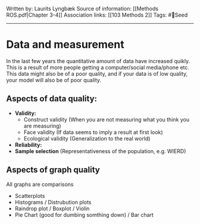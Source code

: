 Written by: Laurits Lyngbæk
Source of information: [[Methods ROS.pdf|Chapter 3-4]]
Association links: [[103 Methods 2]]
Tags: #🌱Seed  
___
# Data and measurement
In the last few years the quantitative amount of data have increased quikly.
This is a result of more people getting a computer/social media/phone etc. 
This data might also be of a poor quality, and if your data is of low quality, your model will also be of poor quality.


## Aspects of data quality:
* **Validity:**
	* Construct validity (When you are not measuring what you think you are measuring)
	* Face validity (If data seems to imply a result at first look)
	* Ecological validity (Generalization to the real world)
* **Reliability:**
* **Sample selection** (Representativeness of the population, e.g. WIERD)


## Aspects of graph quality
All graphs are comparisons
* Scatterplots
* Histograms / Distrubution plots
* Raindrop plot / Boxplot / Violin
* Pie Chart (good for dumbing somthing down) / Bar chart






